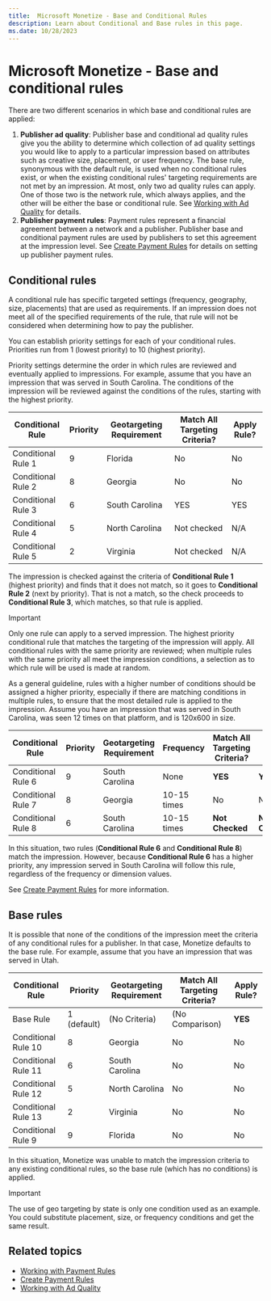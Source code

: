 ```yaml
---
title:  Microsoft Monetize - Base and Conditional Rules
description: Learn about Conditional and Base rules in this page. 
ms.date: 10/28/2023
---
```



# Microsoft Monetize - Base and conditional rules

There are two different scenarios in which base and conditional rules
are applied:

1. **Publisher ad quality**: Publisher base and conditional ad quality
    rules give you the ability to determine which collection of ad
    quality settings you would like to apply to a particular impression
    based on attributes such as creative size, placement, or user
    frequency. The base rule, synonymous with the default rule, is used
    when no conditional rules exist, or when the existing conditional
    rules' targeting requirements are not met by an impression. At most,
    only two ad quality rules can apply. One of those two is the network
    rule, which always applies, and the other will be either the base or
    conditional rule. See [Working with Ad Quality](working-with-publisher-ad-quality.md) for details.
1. **Publisher payment rules**: Payment rules represent a financial
    agreement between a network and a publisher. Publisher base and
    conditional payment rules are used by publishers to set this
    agreement at the impression level. See [Create Payment
    Rules](create-payment-rules.md) for details on setting up publisher payment rules.

## Conditional rules

A conditional rule has specific targeted settings (frequency, geography,
size, placements) that are used as requirements. If an impression does
not meet all of the specified requirements of the rule, that rule will
not be considered when determining how to pay the publisher.

You can establish priority settings for each of your conditional rules.
Priorities run from 1 (lowest priority) to 10 (highest priority).

Priority settings determine the order in which rules are reviewed and
eventually applied to impressions. For example, assume that you have an
impression that was served in South Carolina. The conditions of the
impression will be reviewed against the conditions of the rules,
starting with the highest priority.

| Conditional Rule | Priority | Geotargeting Requirement | Match All Targeting Criteria? | Apply Rule? |
|---|---|---|---|---|
| Conditional Rule 1 | 9 | Florida | No | No |
| Conditional Rule 2 | 8 | Georgia | No | No |
| Conditional Rule 3 | 6 | South Carolina | YES | YES |
| Conditional Rule 4 | 5 | North Carolina | Not checked | N/A |
| Conditional Rule 5 | 2 | Virginia | Not checked | N/A |

The impression is checked against the criteria of **Conditional Rule 1**
(highest priority) and finds that it does not match, so it goes to
**Conditional Rule 2** (next by priority). That is not a match, so the
check proceeds to **Conditional Rule 3**, which matches, so that rule is
applied.

> [!IMPORTANT]
> Only one rule can apply to a served impression. The highest priority conditional rule that matches the targeting of the impression will apply. All conditional rules with the same priority are reviewed; when multiple rules with the same priority all meet the impression conditions, a selection as to which rule will be used is made at random.

As a general guideline, rules with a higher number of conditions should
be assigned a higher priority, especially if there are matching
conditions in multiple rules, to ensure that the most detailed rule is
applied to the impression. Assume you have an impression that was served
in South Carolina, was seen 12 times on that platform, and is 120x600 in
size.

| Conditional Rule | Priority | Geotargeting Requirement | Frequency | Match All Targeting Criteria? | Apply Rule? |
|---|---|---|---|---|---|
| Conditional Rule 6 | 9 | South Carolina | None | **YES** | **YES** |
| Conditional Rule 7 | 8 | Georgia | 10-15 times | No | No |
| Conditional Rule 8 | 6 | South Carolina | 10-15 times | **Not Checked** | **Not Checked**|

In this situation, two rules (**Conditional Rule 6** and **Conditional
Rule 8**) match the impression. However, because **Conditional Rule 6**
has a higher priority, any impression served in South Carolina will
follow this rule, regardless of the frequency or dimension values.

See [Create Payment Rules](create-payment-rules.md) for more information.

## Base rules

It is possible that none of the conditions of the impression meet the
criteria of any conditional rules for a publisher. In that case,
Monetize defaults to the base rule. For example,
assume that you have an impression that was served in Utah.

| Conditional Rule | Priority | Geotargeting Requirement | Match All Targeting Criteria? | Apply Rule? |
|---|---|---|---|---|
| Base Rule | 1 (default) | (No Criteria) | (No Comparison) |**YES** |
| Conditional Rule 10 | 8 | Georgia | No | No |
| Conditional Rule 11 | 6 | South Carolina | No | No |
| Conditional Rule 12 | 5 | North Carolina | No | No |
| Conditional Rule 13 | 2 | Virginia | No | No |
| Conditional Rule 9 | 9 | Florida | No | No |

In this situation, Monetize was unable to match
the impression criteria to any existing conditional rules, so the base
rule (which has no conditions) is applied.

> [!IMPORTANT]
> The use of geo targeting by state is only one condition used as an example. You could substitute placement, size, or frequency conditions and get the same result.

## Related topics

- [Working with Payment Rules](working-with-payment-rules.md)
- [Create Payment Rules](create-payment-rules.md)
- [Working with Ad Quality](working-with-publisher-ad-quality.md)